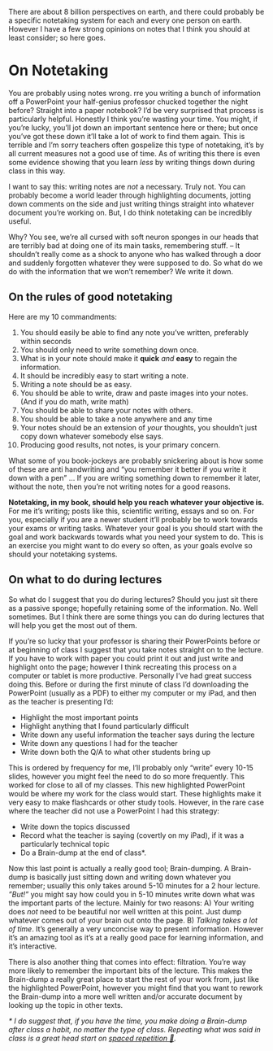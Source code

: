 There are about 8 billion perspectives on earth, and there could probably be a specific notetaking system for each and every one person on earth. However I have a few strong opinions on notes that I think you should at least consider; so here goes.

# On Notetaking

You are probably using notes wrong. rre you writing a bunch of information off a PowerPoint your half-genius professor chucked together the night before? Straight into a paper notebook? I’d be very surprised that process is particularly helpful. Honestly I think you’re wasting your time. You might, if you’re lucky, you’ll jot down an important sentence here or there; but once you’ve got these down it’ll take a lot of work to find them again. This is terrible and I’m sorry teachers often gospelize this type of notetaking, it’s by all current measures not a good use of time. As of writing this there is even some evidence showing that you learn *less* by writing things down during class in this way. 

I want to say this: writing notes are *not* a necessary. Truly not. You can probably become a world leader through highlighting documents, jotting down comments on the side and just writing things straight into whatever document you’re working on. But, I do think notetaking can be incredibly useful.

Why? You see, we’re all cursed with soft neuron sponges in our heads that are terribly bad at doing one of its main tasks, remembering stuff. – It shouldn’t really come as a shock to anyone who has walked through a door and suddenly forgotten whatever they were supposed to do. So what do we do with the information that we won’t remember? We write it down.

## On the rules of good notetaking
Here are my 10 commandments:
1. You should easily be able to find any note you’ve written, preferably within seconds
2. You should only need to write something down once.
3. What is in your note should make it **quick** *and* **easy** to regain the information.
4. It should be incredibly easy to start writing a note. 
5. Writing a note should be as easy.
6. You should be able to write, draw and paste images into your notes. (And if you do math, write math)
7. You should be able to share your notes with others.
8. You should be able to take a note anywhere and any time
9. Your notes should be an extension of *your* thoughts, you shouldn’t just copy down whatever somebody else says.
10. Producing good results, not notes, is your primary concern.

What some of you book-jockeys are probably snickering about is how some of these are anti handwriting and “you remember it better if you write it down with a pen” … If you are writing something down to remember it later, without the note, then you’re not writing notes for a good reasons.

**Notetaking, in my book, should help you reach whatever your objective is.** For me it’s writing; posts like this, scientific writing, essays and so on. For you, especially if you are a newer student it’ll probably be to work towards your exams or writing tasks. Whatever your goal is you should start with the goal and work backwards towards what you need your system to do. This is an exercise you might want to do every so often, as your goals evolve so should your notetaking systems.

## On what to do during lectures
So what do I suggest that you do during lectures? Should you just sit there as a passive sponge; hopefully retaining some of the information. No. Well sometimes. But I think there are some things you can do during lectures that will help you get the most out of them. 

If you’re so lucky that your professor is sharing their PowerPoints before or at beginning of class I suggest that you take notes straight on to the lecture. If you have to work with paper you could print it out and just write and highlight onto the page; however I think recreating this process on a computer or tablet is more productive. Personally I’ve had great success doing this. Before or during the first minute of class I’d downloading the PowerPoint (usually as a PDF) to either my computer or my iPad, and then as the teacher is presenting I’d: 

- Highlight the most important points
- Highlight anything that I found particularly difficult
- Write down any useful information the teacher says during the lecture
- Write down any questions I had for the teacher 
- Write down both the Q/A to what other students bring up

This is ordered by frequency for me, I’ll probably only “write” every 10-15 slides, however you might feel the need to do so more frequently. This worked for close to all of my classes. This new highlighted PowerPoint would be where my work for the class would start. These highlights make it very easy to make flashcards or other study tools. However, in the rare case where the teacher did not use a PowerPoint I had this strategy:

- Write down the topics discussed
- Record what the teacher is saying (covertly on my iPad), if it was a particularly technical topic 
- Do a Brain-dump at the end of class\*.

Now this last point is actually a really good tool; Brain-dumping. 
A Brain-dump is basically just sitting down and writing down whatever you remember; usually this only takes around 5-10 minutes for a 2 hour lecture. *”But!”* you might say how could you in 5-10 minutes write down what was the important parts of the lecture. Mainly for two reasons: 
A) Your writing does *not* need to be beautiful nor well written at this point. Just dump whatever comes out of your brain out onto the page.
B) *Talking takes a lot of time*. It’s generally a very unconcise way to present information. However it’s an amazing tool as it’s at a really good pace for learning information, and it’s interactive. 

There is also another thing that comes into effect: filtration. You’re way more likely to remember the important bits of the lecture. This makes the Brain-dump a really great place to start the rest of your work from, just like the highlighted PowerPoint, however you might find that you want to rework the Brain-dump into a more well written and/or accurate document by looking up the topic in other texts.

*\* I do suggest that, if you have the time, you make doing a Brain-dump after class a habit, no matter the type of class. Repeating what was said in class is a great head start on [spaced repetition 🔗](https://github.com/Taakefyrsten/Einar-s-Resource-Blog/blob/main/How%20to%20study%20efficiently.md#2-active-recall).*


